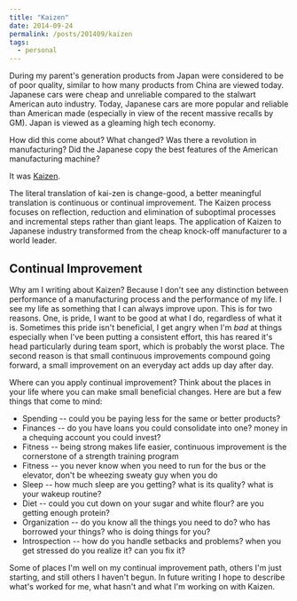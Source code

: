 ```yaml
---
title: "Kaizen"
date: 2014-09-24
permalink: /posts/201409/kaizen
tags:
  - personal
---
```


During my parent's generation products from Japan were considered to be of poor quality, similar to how many products from China are viewed today. Japanese cars were cheap and unreliable compared to the stalwart American auto industry. Today, Japanese cars are more popular and reliable than American made (especially in view of the recent massive recalls by GM). Japan is viewed as a gleaming high tech economy.

How did this come about? What changed? Was there a revolution in manufacturing? Did the Japanese copy the best features of the American manufacturing machine?

It was [Kaizen](https://en.wikipedia.org/wiki/Kaizen).

The literal translation of kai-zen is change-good, a better meaningful translation is continuous or continual improvement. The Kaizen process focuses on reflection, reduction and elimination of suboptimal processes and incremental steps rather than giant leaps. The application of Kaizen to Japanese industry transformed from the cheap knock-off manufacturer to a world leader.

## Continual Improvement

Why am I writing about Kaizen? Because I don't see any distinction between performance of a manufacturing process and the performance of my life. I see my life as something that I can always improve upon. This is for two reasons. One, is pride, I want to be good at what I do, regardless of what it is. Sometimes this pride isn't beneficial, I get angry when I'm *bad* at things especially when I've been putting a consistent effort, this has reared it's head particularly during team sport, which is probably the worst place. The second reason is that small continuous improvements compound going forward, a small improvement on an everyday act adds up day after day.

Where can you apply continual improvement? Think about the places in your life where you can make small beneficial changes. Here are but a few things that come to mind:

- Spending -- could you be paying less for the same or better products?
- Finances -- do you have loans you could consolidate into one? money in a chequing account you could invest?
- Fitness -- being strong makes life easier, continuous improvement is the cornerstone of a strength training program
- Fitness -- you never know when you need to run for the bus or the elevator, don't be wheezing sweaty guy when you do
- Sleep -- how much sleep are you getting? what is its quality? what is your wakeup routine?
- Diet -- could you cut down on your sugar and white flour? are you getting enough protein?
- Organization -- do you know all the things you need to do? who has borrowed your things? who is doing things for you?
- Introspection -- how do you handle setbacks and problems? when you get stressed do you realize it? can you fix it?

Some of places I'm well on my continual improvement path, others I'm just starting, and still others I haven't begun. In future writing I hope to describe what's worked for me, what hasn't and what I'm working on with Kaizen.
